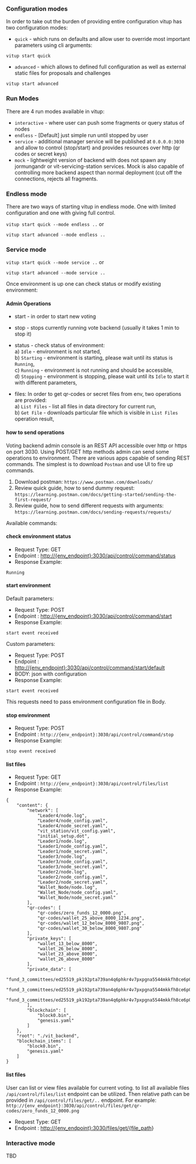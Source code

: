 
### Configuration modes

In order to take out the burden of providing entire configuration vitup has two configuration modes:

- `quick` - which runs on defaults and allow user to override most important parameters using cli arguments:

`vitup start quick`

- `advanced` - which allows to defined full configuration as well as external static files for proposals and challenges

`vitup start advanced`

### Run Modes

There are 4 run modes available in vitup:

- `interactive` - where user can push some fragments or query status of nodes
- `endless` - [Default] just simple run until stopped by user
- `service` - additional manager service will be published at `0.0.0.0:3030` and allow to control (stop/start) and provides resources over http (qr codes or secret keys)
- `mock` - lightweight version of backend with does not spawn any jormungandr or vit-servicing-station services. Mock is also capable of controlling more backend aspect than normal deployment (cut off the connections, rejects all fragments.

### Endless mode

There are two ways of starting vitup in endless mode. One with limited configuration and one with giving full control.

`vitup start quick --mode endless ..` or

`vitup start advanced --mode endless ..`

### Service mode

`vitup start quick --mode service ..` or

`vitup start advanced --mode service ..`

Once environment is up one can check status or modify existing environment:

#### Admin Operations

- start -  in order to start new voting
- stop -  stops currently running vote backend (usually it takes 1 min to stop it)
- status -  check status of environment: <br/>
  a) `Idle` - environment is not started, <br/>
  b) `Starting` - environment is starting, please wait until its status is `Running`, <br/>
  c) `Running` - environment is not running and should be accessible, <br/>
  d) `Stopping` - environment is stopping, please wait until its `Idle` to start it with different parameters,
  
- files:
In order to get qr-codes or secret files from env, two operations are provided: <br/>
  a) `List Files` - list all files in data directory for current run, <br/>
  b) `Get File` - downloads particular file which is visible in `List Files` operation result,

#### how to send operations

Voting backend admin console is an REST API accessible over http or https on port 3030. Using POST/GET http methods admin can send some operations to environment.
There are various apps capable of sending REST commands. The simplest is to download `Postman` and use UI to fire up commands.

1. Download postman: `https://www.postman.com/downloads/`
2. Review quick guide, how to send dummy request: `https://learning.postman.com/docs/getting-started/sending-the-first-request/`
3. Review guide, how to send different requests with arguments: `https://learning.postman.com/docs/sending-requests/requests/`

Available commands:

#### check environment status

- Request Type: GET
- Endpoint : <http://{env_endpoint}:3030/api/control/command/status>
- Response Example:

```
Running
```

#### start environment

Default parameters:

- Request Type: POST
- Endpoint : <http://{env_endpoint}:3030/api/control/command/start>
- Response Example:

```
start event received
```

Custom parameters:

- Request Type: POST
- Endpoint : <http://{env_endpoint}:3030/api/control/command/start/default>
- BODY: json with configuration
- Response Example:

```
start event received
```

This requests need to pass environment configuration file in Body.

#### stop environment

- Request Type: POST
- Endpoint : `http://{env_endpoint}:3030/api/control/command/stop`
- Response Example:

```
stop event received
```

#### list files

- Request Type: GET
- Endpoint : `http://{env_endpoint}:3030/api/control/files/list`
- Response Example:

```
{
    "content": {
        "network": [
            "Leader4/node.log",
            "Leader4/node_config.yaml",
            "Leader4/node_secret.yaml",
            "vit_station/vit_config.yaml",
            "initial_setup.dot",
            "Leader1/node.log",
            "Leader1/node_config.yaml",
            "Leader1/node_secret.yaml",
            "Leader3/node.log",
            "Leader3/node_config.yaml",
            "Leader3/node_secret.yaml",
            "Leader2/node.log",
            "Leader2/node_config.yaml",
            "Leader2/node_secret.yaml",
            "Wallet_Node/node.log",
            "Wallet_Node/node_config.yaml",
            "Wallet_Node/node_secret.yaml"
        ],
        "qr-codes": [
            "qr-codes/zero_funds_12_0000.png",
            "qr-codes/wallet_25_above_8000_1234.png",
            "qr-codes/wallet_12_below_8000_9807.png",
            "qr-codes/wallet_30_below_8000_9807.png"
        ],
        "private_keys": [
            "wallet_13_below_8000",
            "wallet_26_below_8000",
            "wallet_23_above_8000",
            "wallet_26_above_8000"
        ],
        "private_data": [
            "fund_3_committees/ed25519_pk192pta739an4q6phkr4v7pxpgna5544mkkfh8ce6p0auxmk5j89xs0706fp/communication_key.sk",
            "fund_3_committees/ed25519_pk192pta739an4q6phkr4v7pxpgna5544mkkfh8ce6p0auxmk5j89xs0706fp/encrypting_vote_key.sk",
            "fund_3_committees/ed25519_pk192pta739an4q6phkr4v7pxpgna5544mkkfh8ce6p0auxmk5j89xs0706fp/member_secret_key.sk"
        ],
        "blockchain": [
            "block0.bin",
            "genesis.yaml"
        ]
    },
    "root": "./vit_backend",
    "blockchain_items": [
        "block0.bin",
        "genesis.yaml"
    ]
}
```

#### list files

User can list or view files available for current voting. to list all available files `/api/control/files/list` endpoint can be utilized. Then relative path can be provided in `/api/control/files/get/..` endpoint. For example:
`http://{env_endpoint}:3030/api/control/files/get/qr-codes/zero_funds_12_0000.png`

- Request Type: GET
- Endpoint : <http://{env_endpoint}:3030/files/get/{file_path>}

### Interactive mode

TBD
